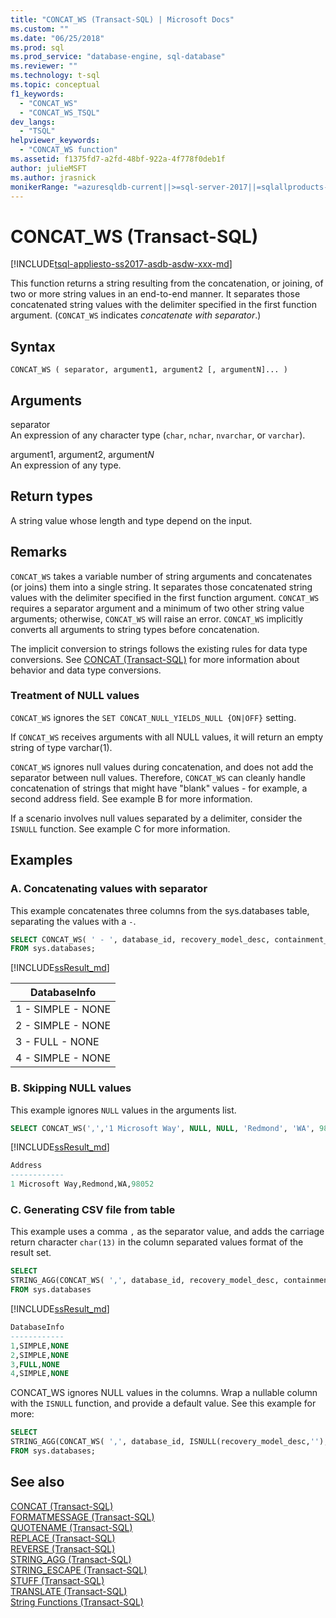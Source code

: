 ```yaml
---
title: "CONCAT_WS (Transact-SQL) | Microsoft Docs"
ms.custom: ""
ms.date: "06/25/2018"
ms.prod: sql
ms.prod_service: "database-engine, sql-database"
ms.reviewer: ""
ms.technology: t-sql
ms.topic: conceptual
f1_keywords: 
  - "CONCAT_WS"
  - "CONCAT_WS_TSQL"
dev_langs: 
  - "TSQL"
helpviewer_keywords: 
  - "CONCAT_WS function"
ms.assetid: f1375fd7-a2fd-48bf-922a-4f778f0deb1f
author: julieMSFT
ms.author: jrasnick
monikerRange: "=azuresqldb-current||>=sql-server-2017||=sqlallproducts-allversions||>=sql-server-linux-2017||=azuresqldb-mi-current"
---
```

# CONCAT_WS (Transact-SQL)
[!INCLUDE[tsql-appliesto-ss2017-asdb-asdw-xxx-md](../../includes/tsql-appliesto-ss2017-asdb-asdw-xxx-md.md)]

This function returns a string resulting from the concatenation, or joining, of two or more string values in an end-to-end manner. It separates those concatenated string values with the delimiter specified in the first function argument. (`CONCAT_WS` indicates *concatenate with separator*.)

##  Syntax   
```syntaxsql
CONCAT_WS ( separator, argument1, argument2 [, argumentN]... )
```

## Arguments   
separator  
An expression of any character type (`char`, `nchar`, `nvarchar`, or `varchar`).

argument1, argument2, argument*N*  
An expression of any type.

## Return types
A string value whose length and type depend on the input.

## Remarks   
`CONCAT_WS` takes a variable number of string arguments and concatenates (or joins) them into a single string. It separates those concatenated string values with the delimiter specified in the first function argument. `CONCAT_WS` requires a separator argument and a minimum of two other string value arguments; otherwise, `CONCAT_WS` will raise an error. `CONCAT_WS` implicitly converts all arguments to string types before concatenation. 

The implicit conversion to strings follows the existing rules for data type conversions. See [CONCAT (Transact-SQL)](../../t-sql/functions/concat-transact-sql.md) for more information about behavior and data type conversions.

### Treatment of NULL values

`CONCAT_WS` ignores the `SET CONCAT_NULL_YIELDS_NULL {ON|OFF}` setting.

If `CONCAT_WS` receives arguments with all NULL values, it will return an empty string of type varchar(1).

`CONCAT_WS` ignores null values during concatenation, and does not add the separator between null values. Therefore, `CONCAT_WS` can cleanly handle concatenation of strings that might have "blank" values - for example, a second address field. See example B for more information.

If a scenario involves null values separated by a delimiter, consider the `ISNULL` function. See example C for more information.

## Examples   

### A.  Concatenating values with separator
This example concatenates three columns from the sys.databases table, separating the values with a  `-`.   

```sql
SELECT CONCAT_WS( ' - ', database_id, recovery_model_desc, containment_desc) AS DatabaseInfo
FROM sys.databases;
```

[!INCLUDE[ssResult_md](../../includes/ssresult-md.md)]   

|DatabaseInfo |  
|---------|
|1 - SIMPLE - NONE |
|2 - SIMPLE - NONE |
|3 - FULL - NONE |
|4 - SIMPLE - NONE |


### B.  Skipping NULL values
This example ignores `NULL` values in the arguments list.

```sql
SELECT CONCAT_WS(',','1 Microsoft Way', NULL, NULL, 'Redmond', 'WA', 98052) AS Address;
```

[!INCLUDE[ssResult_md](../../includes/ssresult-md.md)]   

```sql
Address
------------   
1 Microsoft Way,Redmond,WA,98052
```

### C.  Generating CSV file from table
This example uses a comma `,` as the separator value, and adds the carriage return character `char(13)` in the column separated values format of the result set.

```sql
SELECT 
STRING_AGG(CONCAT_WS( ',', database_id, recovery_model_desc, containment_desc), char(13)) AS DatabaseInfo
FROM sys.databases
```

[!INCLUDE[ssResult_md](../../includes/ssresult-md.md)]   

```sql
DatabaseInfo
------------   
1,SIMPLE,NONE
2,SIMPLE,NONE
3,FULL,NONE 
4,SIMPLE,NONE 
```

CONCAT_WS ignores NULL values in the columns. Wrap a nullable column with the `ISNULL` function, and provide a default value. See this example for more:

```sql
SELECT 
STRING_AGG(CONCAT_WS( ',', database_id, ISNULL(recovery_model_desc,''), ISNULL(containment_desc,'N/A')), char(13)) AS DatabaseInfo
FROM sys.databases;
```

## See also
 [CONCAT &#40;Transact-SQL&#41;](../../t-sql/functions/concat-transact-sql.md)  
 [FORMATMESSAGE &#40;Transact-SQL&#41;](../../t-sql/functions/formatmessage-transact-sql.md)  
 [QUOTENAME &#40;Transact-SQL&#41;](../../t-sql/functions/quotename-transact-sql.md)  
 [REPLACE &#40;Transact-SQL&#41;](../../t-sql/functions/replace-transact-sql.md)  
 [REVERSE &#40;Transact-SQL&#41;](../../t-sql/functions/reverse-transact-sql.md)  
 [STRING_AGG &#40;Transact-SQL&#41;](../../t-sql/functions/string-agg-transact-sql.md)  
 [STRING_ESCAPE &#40;Transact-SQL&#41;](../../t-sql/functions/string-escape-transact-sql.md)  
 [STUFF &#40;Transact-SQL&#41;](../../t-sql/functions/stuff-transact-sql.md)  
 [TRANSLATE &#40;Transact-SQL&#41;](../../t-sql/functions/translate-transact-sql.md)  
 [String Functions &#40;Transact-SQL&#41;](../../t-sql/functions/string-functions-transact-sql.md)  

